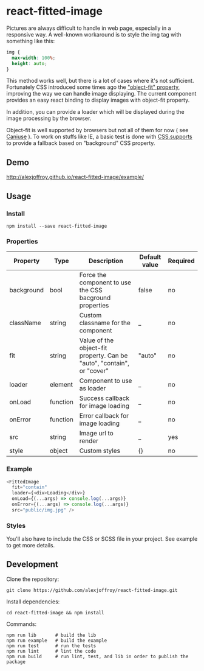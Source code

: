 # react-fitted-image

Pictures are always difficult to handle in web page, especially in a responsive way. A well-known workaround is to style the img tag with something like this:
```css
img {
  max-width: 100%;
  height: auto;
}
```

This method works well, but there is a lot of cases where it's not sufficient. Fortunately CSS introduced some times ago the ["object-fit" property](https://developer.mozilla.org/fr/docs/Web/CSS/object-fit), improving the way we can handle image displaying.
The current component provides an easy react binding to display images with object-fit property.

In addition, you can provide a loader which will be displayed during the image processing by the browser.

Object-fit is well supported by browsers but not all of them for now ( see [Caniuse](http://caniuse.com/#feat=object-fit) ). To work on stuffs like IE, a basic test is done with [CSS.supports](https://developer.mozilla.org/en/docs/Web/API/CSS/supports) to provide a fallback based on "background" CSS property.

## Demo
http://alexjoffroy.github.io/react-fitted-image/example/

## Usage

### Install
```
npm install --save react-fitted-image
```

### Properties
|    Property    | Type |          Description          | Default value | Required |
| -------------  | ---- |          -----------          | ------------- | -------- |
| background     | bool | Force the component to use the CSS bacground properties | false | no |
| className      | string | Custom classname for the component | _ | no |
| fit            | string | Value of the object-fit property. Can be "auto", "contain", or "cover" | "auto" | no |
| loader         | element | Component to use as loader | _ | no |
| onLoad         | function | Success callback for image loading | _ | no |
| onError        | function | Error callback for image loading | _ | no |
| src            | string | Image url to render | _ | yes |
| style          | object | Custom styles | {} | no |

### Example

```javascript
<FittedImage
  fit="contain"
  loader={<div>Loading</div>}
  onLoad={(...args) => console.log(...args)}
  onError={(...args) => console.log(...args)}
  src="public/img.jpg" />
```

### Styles

You'll also have to include the CSS or SCSS file in your project.
See example to get more details.

## Development
Clone the repository:
```
git clone https://github.com/alexjoffroy/react-fitted-image.git
```
Install dependencies:
```
cd react-fitted-image && npm install
```
Commands:
```shell
npm run lib       # build the lib
npm run example   # build the example
npm run test      # run the tests
npm run lint      # lint the code
npm run build 	  # run lint, test, and lib in order to publish the package
```
